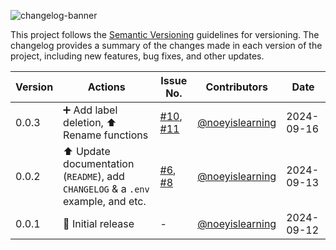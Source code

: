 ![changelog-banner](https://i.imgur.com/McOiV7q.png)

This project follows the [Semantic Versioning](https://semver.org/) guidelines for versioning. The changelog provides a summary of the changes made in each version of the project, including new features, bug fixes, and other updates.

<div align='center'>

| Version | Actions                                                                          | Issue No.                                                                                                                          | Contributors                                 | Date       |
| ------- | -------------------------------------------------------------------------------- | ---------------------------------------------------------------------------------------------------------------------------------- | -------------------------------------------- | ---------- |
| 0.0.3   | ➕ Add label deletion, ⬆️ Rename functions                                       | [#10](https://github.com/noeyislearning/label-manager/issues/10), [#11](https://github.com/noeyislearning/label-manager/issues/11) | [@noeyislearning](github.com/noeyislearning) | 2024-09-16 |
| 0.0.2   | ⬆️ Update documentation (`README`), add `CHANGELOG` & a `.env` example, and etc. | [#6](https://github.com/noeyislearning/label-manager/issues/6), [#8](https://github.com/noeyislearning/label-manager/issues/8)     | [@noeyislearning](github.com/noeyislearning) | 2024-09-13 |
| 0.0.1   | 🔨 Initial release                                                               | -                                                                                                                                  | [@noeyislearning](github.com/noeyislearning) | 2024-09-12 |

</div>
